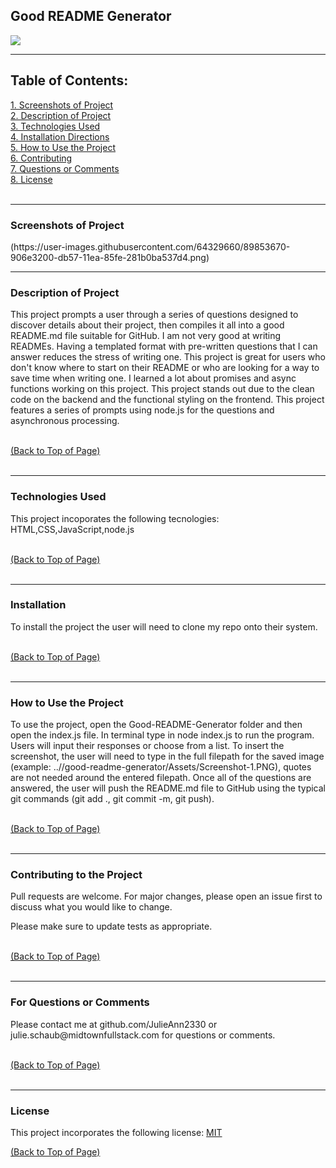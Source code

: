 
 <!DOCTYPE html>
<html lang="en">
<head>
    <meta charset="UTF-8">
    <meta name="viewport" content="width=device-width, initial-scale=1.0">
    <link rel="stylesheet" href="style.css">
    <title>Good README Generator</title>
</head>
<body>
<div id = "top">

<h2>Good README Generator</h2> <a href="#license"><img src= "https://img.shields.io/badge/License-MIT-blue.svg"></a><br>

<hr color= "slateblue" noshade>

<h2>Table of Contents:</h2>
<a href="#screenshots" class="contents">1. Screenshots of Project</><br>
<a href="#description" class="contents">2. Description of Project</><br>
<a href="#technology" class="contents">3. Technologies Used</a><br>
<a href="#installation" class="contents">4. Installation Directions</a><br>
<a href="#use" class="contents">5. How to Use the Project</a><br>
<a href="#contributors" class="contents">6. Contributing</a><br> 
<a href="#questions" class="contents">7. Questions or Comments</a><br>
<a href="#license" class="contents">8. License</a><br>
<br>

<hr color= "slateblue" noshade>

<h3 id ="screenshots">Screenshots of Project</h3>
(https://user-images.githubusercontent.com/64329660/89853670-906e3200-db57-11ea-85fe-281b0ba537d4.png)

<hr color= "slateblue" noshade>

<h3 id='description'>Description of Project</h3>
<p>This project prompts a user through a series of questions designed to discover details about their project, then compiles it all into a good README.md file suitable for GitHub. I am not very good at writing READMEs. Having a templated format with pre-written questions that I can answer reduces the stress of writing one. This project is great for users who don't know where to start on their README or who are looking for a way to save time when writing one. I learned a lot about promises and async functions working on this project. This project stands out due to the clean code on the backend and the functional styling on the frontend. This project features a series of prompts using node.js for the questions and asynchronous processing.</p><br>
<a href="#top" id="start">(Back to Top of Page)</a><br>
<br>
<hr color= "slateblue" noshade>

<h3 id='techology'>Technologies Used</h3>
<p>This project incoporates the following tecnologies:<br>
HTML,CSS,JavaScript,node.js</p><br>
<a href="#top" id="start">(Back to Top of Page)</a><br>
<br>
<hr color= "slateblue" noshade>

<h3 id='installation'>Installation</h3>
<p>To install the project the user will need to clone my repo onto their system.</p><br>
<a href="#top" id="start">(Back to Top of Page)</a><br>
<br>
<hr color= "slateblue" noshade>

<h3 id='use'>How to Use the Project</h3>
<p>To use the project, open the Good-README-Generator folder and then open the index.js file. In terminal type in node index.js to run the program. Users will input their responses or choose from a list. To insert the screenshot, the user will need to type in the full filepath for the saved image (example: ..//good-readme-generator/Assets/Screenshot-1.PNG), quotes are not needed around the entered filepath. Once all of the questions are answered, the user will push the README.md file to GitHub using the typical git commands (git add ., git commit -m, git push).</p><br>
<a href="#top" id="start">(Back to Top of Page)</a><br>
<br>
<hr color= "slateblue" noshade>

<h3 id='contributors'>Contributing to the Project</h3>
<p>Pull requests are welcome. For major changes, please open an issue first to discuss what you would like to change.

Please make sure to update tests as appropriate.</p><br>
<a href="#top" id="start">(Back to Top of Page)</a><br>
<br>
<hr color= "slateblue" noshade>

<h3 id='questions'>For Questions or Comments</h3>
<p>Please contact me at github.com/JulieAnn2330 or julie.schaub@midtownfullstack.com for questions or comments.</p><br>
<a href="#top" id="start">(Back to Top of Page)</a><br>
<br>
<hr color= "slateblue" noshade>

<h3 id='license'>License</h3>
<p>This project incorporates the following license: <a href="https://opensource.org/licenses/MIT">MIT</a></p>
<a href="#top" id="start">(Back to Top of Page)</a><br>

    
</body>
</html> 
